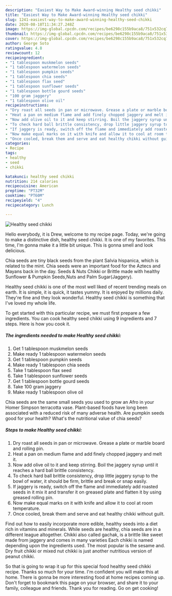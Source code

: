 ```yaml
---
description: "Easiest Way to Make Award-winning Healthy seed chikki"
title: "Easiest Way to Make Award-winning Healthy seed chikki"
slug: 1241-easiest-way-to-make-award-winning-healthy-seed-chikki
date: 2020-08-18T11:34:27.248Z
image: https://img-global.cpcdn.com/recipes/be6298c155b9aca8/751x532cq70/healthy-seed-chikki-recipe-main-photo.jpg
thumbnail: https://img-global.cpcdn.com/recipes/be6298c155b9aca8/751x532cq70/healthy-seed-chikki-recipe-main-photo.jpg
cover: https://img-global.cpcdn.com/recipes/be6298c155b9aca8/751x532cq70/healthy-seed-chikki-recipe-main-photo.jpg
author: George Soto
ratingvalue: 4.8
reviewcount: 12
recipeingredient:
- "1 tablespoon muskmelon seeds"
- "1 tablespoon watermelon seeds"
- "1 tablespoon pumpkin seeds"
- "1 tablespoon chia seeds"
- "1 tablespoon flax seed"
- "1 tablespoon sunflower seeds"
- "1 tablespoon bottle gourd seeds"
- "100 gram jaggery"
- "1 tablespoon olive oil"
recipeinstructions:
- "Dry roast all seeds in pan or microwave. Grease a plate or marble board and rolling pin."
- "Heat a pan on medium flame and add finely chopped jaggery and melt it."
- "Now add olive oil to it and keep stirring. Boil the jaggery syrup until it reaches a hard ball brittle consistency."
- "To check hard ball brittle consistency, drop little jaggery syrup to the bowl of water, it should be firm, brittle and break or snap easily."
- "If jaggery is ready, switch off the flame and immediately add roasted seeds in it mix it and transfer it on greased plate and flatten it by using greased rolling pin."
- "Now make equal marks on it with knife and allow it to cool at room temperature."
- "Once cooled, break them and serve and eat healthy chikki without guilt."
categories:
- Recipe
tags:
- healthy
- seed
- chikki

katakunci: healthy seed chikki 
nutrition: 214 calories
recipecuisine: American
preptime: "PT32M"
cooktime: "PT60M"
recipeyield: "4"
recipecategory: Lunch

---
```



![Healthy seed chikki](https://img-global.cpcdn.com/recipes/be6298c155b9aca8/751x532cq70/healthy-seed-chikki-recipe-main-photo.jpg)

Hello everybody, it is Drew, welcome to my recipe page. Today, we're going to make a distinctive dish, healthy seed chikki. It is one of my favorites. This time, I'm gonna make it a little bit unique. This is gonna smell and look delicious.

Chia seeds are tiny black seeds from the plant Salvia hispanica, which is related to the mint. Chia seeds were an important food for the Aztecs and Mayans back in the day. Seeds &amp; Nuts Chikki or Brittle made with healthy Sunflower &amp; Pumpkin Seeds,Nuts and Palm Sugar(Jaggery).

Healthy seed chikki is one of the most well liked of recent trending meals on earth. It is simple, it is quick, it tastes yummy. It is enjoyed by millions daily. They're fine and they look wonderful. Healthy seed chikki is something that I've loved my whole life.


To get started with this particular recipe, we must first prepare a few ingredients. You can cook healthy seed chikki using 9 ingredients and 7 steps. Here is how you cook it.

<!--inarticleads1-->

##### The ingredients needed to make Healthy seed chikki:

1. Get 1 tablespoon muskmelon seeds
1. Make ready 1 tablespoon watermelon seeds
1. Get 1 tablespoon pumpkin seeds
1. Make ready 1 tablespoon chia seeds
1. Take 1 tablespoon flax seed
1. Take 1 tablespoon sunflower seeds
1. Get 1 tablespoon bottle gourd seeds
1. Take 100 gram jaggery
1. Make ready 1 tablespoon olive oil


Chia seeds are the same small seeds you used to grow an Afro in your Homer Simpson terracotta vase. Plant-based foods have long been associated with a reduced risk of many adverse health. Are pumpkin seeds good for your health? What&#39;s the nutritional value of chia seeds? 

<!--inarticleads2-->

##### Steps to make Healthy seed chikki:

1. Dry roast all seeds in pan or microwave. Grease a plate or marble board and rolling pin.
1. Heat a pan on medium flame and add finely chopped jaggery and melt it.
1. Now add olive oil to it and keep stirring. Boil the jaggery syrup until it reaches a hard ball brittle consistency.
1. To check hard ball brittle consistency, drop little jaggery syrup to the bowl of water, it should be firm, brittle and break or snap easily.
1. If jaggery is ready, switch off the flame and immediately add roasted seeds in it mix it and transfer it on greased plate and flatten it by using greased rolling pin.
1. Now make equal marks on it with knife and allow it to cool at room temperature.
1. Once cooled, break them and serve and eat healthy chikki without guilt.


Find out how to easily incorporate more edible, healthy seeds into a diet rich in vitamins and minerals. While seeds are healthy, chia seeds are in a different league altogether. Chikki also called gachak, is a brittle like sweet made from jaggery and comes in many varieties Each chikki is named depending upon the ingredients used. The most popular is the sesame and. Dry fruit chikki or mixed nut chikki is just another nutritious version of peanut chikki. 

So that is going to wrap it up for this special food healthy seed chikki recipe. Thanks so much for your time. I'm confident you will make this at home. There is gonna be more interesting food at home recipes coming up. Don't forget to bookmark this page on your browser, and share it to your family, colleague and friends. Thank you for reading. Go on get cooking!
